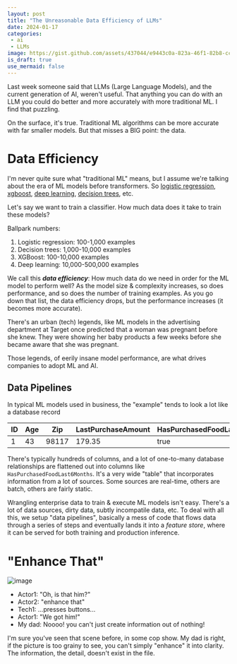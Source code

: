```yaml
---
layout: post
title: "The Unreasonable Data Efficiency of LLMs"
date: 2024-01-17
categories:
 - ai
 - LLMs
image: https://gist.github.com/assets/437044/e9443c0a-823a-46f1-82b8-ccb8a13d7111
is_draft: true
use_mermaid: false
---
```


Last week someone said that LLMs (Large Language Models), and the current generation of AI, weren't useful. That 
anything you can do with an LLM you could do better and more accurately with more traditional ML. 
I find that puzzling. 

On the surface, it's true. Traditional ML algorithms can be more accurate with far smaller models. But that misses a
BIG point: the data.


# Data Efficiency
I'm never quite sure what "traditional ML" means, but I assume we're talking about the era of ML models before
transformers. So [logistic regression][log], [xgboost][xgb], [deep learning][dl], [decision trees][sklearn], etc. 

Let's say we want to train a classifier. How much data does it take to train these models?

Ballpark numbers:

1. Logistic regression: 100-1,000 examples
2. Decision trees: 1,000-10,000 examples
3. XGBoost: 100-10,000 examples
4. Deep learning: 10,000-500,000 examples

We call this _**data efficiency**_: How much data do we need in order for the ML model to perform well?
As the model size & complexity increases, so does performance, and so does the number of training examples.
As you go down that list, the data efficiency drops, but the performance increases (it becomes more accurate).

There's an urban (tech) legends, like ML models in the advertising department at Target once predicted that
a woman was pregnant before she knew. They were showing her baby products a few weeks before she became aware
that she was pregnant.

Those legends, of eerily insane model performance, are what drives companies to adopt ML and AI. 


## Data Pipelines
In typical ML models used in business, the "example" tends to look a lot like a database record

| ID | Age | Zip   | LastPurchaseAmount | HasPurchasedFoodLast6Months | HasPurcha... | 
|----|-----|-------|--------------------|-----------------------------|--------------|
|  1 |  43 | 98117 |             179.35 |                        true |        false |

There's typically hundreds of columns, and a lot of one-to-many database relationships are flattened out into columns like
`HasPurchasedFoodLast6Months`. It's a very wide "table" that incorporates information from a lot of sources.
Some sources are real-time, others are batch, others are fairly static.

Wrangling enterprise data to train & execute ML models isn't easy. There's a lot of data sources, dirty data, subtly
incompatile data, etc. To deal with all this, we setup "data pipelines", basically a mess of code that flows data
through a series of steps and eventually lands it into a _feature store_, where it can be served for both training
and production inference.



# "Enhance That"
![image](https://gist.github.com/assets/437044/1b336a88-b3a3-4c86-af40-38bca95cd18b)

* Actor1: "Oh, is that him?"
* Actor2: "enhance that"
* Tech1: ...presses buttons...
* Actor1: "We got him!"
* My dad: Noooo! you can't just create information out of nothing!

I'm sure you've seen that scene before, in some cop show. My dad is right, if the picture is too grainy to see, you
can't simply "enhance" it into clarity. The information, the detail, doesn't exist in the file.




 [log]: https://scikit-learn.org/stable/modules/linear_model.html#logistic-regression
 [xgb]: https://xgboost.readthedocs.io/en/stable/
 [dl]: https://pytorch.org/
 [sklearn]: https://scikit-learn.org/stable/modules/tree.html
